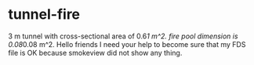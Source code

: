 # tunnel-fire
3 m tunnel with cross-sectional area of 0.6*1 m^2. fire pool dimension is 0.08*0.08 m^2. 
Hello friends
I need your help to become sure that my FDS file is OK because smokeview did not show any thing.
